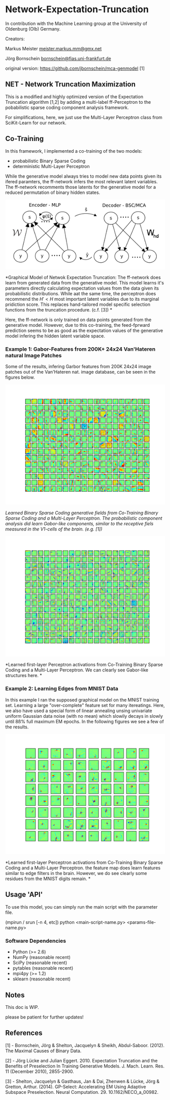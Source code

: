 # Network-Expectation-Truncation
In contribution with the Machine Learning group at the University of Oldenburg (Olb) Germany. 

Creators:

Markus Meister <meister.markus.mm@gmx.net>

Jörg Bornschein <bornschein@fias.uni-frankfurt.de>    

original version: https://github.com/jbornschein/mca-genmodel [1]

## NET - Network Truncation Maximization
  
This is a modified and highly optimized version of the Expectation Truncation algorithm [1,2] by adding a multi-label ff-Perceptron to the pobabilistic sparse coding component analysis framework.

For simplifications, here, we just use the Multi-Layer Perceptron class from SciKit-Learn for our network.

## Co-Training

In this framework, I implemented a co-training of the two models:
  - probabilistic Binary Sparse Coding
  - deterministic Multi-Layer Perceptron

While the generative model always tries to model new data points given its ifered paramters, the ff-network infers the most relevant latent variables. 
The ff-network recomments those latents for the generative model for a reduced permutation of binary hidden states.

![GrModel](https://raw.githubusercontent.com/markusMM/Network-Expectation-Truncation/master/plots/GrModelsimpleSLf.png)

*Graphical Model of Netwok Expectation Truncation: The ff-network does learn from generated data from the generative model. This model learns it's parameters directly calculating expectation values from the data given its probabilistic distributions. While aat the same time, the perceptron does recommend the $H'<H$ most important latent variables due to its marginal pridiction score. This replaces hand-tailored model specific selection functions from the truncation procedure. (c.f. [3]) *

Here, the ff-network is only trained on data points generated from the generative model.
However, due to this co-training, the feed-fprward prediction seems to be as good as the expectation values of the generative model infering the hidden latent variable space.

### Example 1: Gabor-Features from 200K+ 24x24 Van'Hateren natural Image Patches

Some of the results, infering Garbor features from 200K 24x24 image patches out of the Van'Hateren nat. image database, can be seen in the figures below.

![BSC Features](https://raw.githubusercontent.com/markusMM/Network-Expectation-Truncation/master/plots/BSC_NET_VanHateren_Gabors/W/it79.png)

*Learned Binary Sparse Coding generative fields from Co-Training Binary Sparse Coding and a Multi-Layer Perceptron. The probabilistic component analysis did learn Gabor-like components, similar to the receptive fiels measured in the V1-cells of the brain. (e.g. [1])*

![Percepron Features](https://raw.githubusercontent.com/markusMM/Network-Expectation-Truncation/master/plots/BSC_NET_VanHateren_Gabors/Wperc0_1.png)

*Learned first-layer Perceptron activations from Co-Training Binary Sparse Coding and a Multi-Layer Perceptron. We can clearly see Gabor-like structures here. *

### Example 2: Learning Edges from MNIST Data

In this example I ran the supposed graphical model on the MNIST training set. Learning a large "over-complete" feature set for many itereatings. Here, we also have used a special form of linear annealing unsing univariate uniform Gaussian data noise (with no mean) which slowily decays in slowly until 8ß% full maximum EM epochs. In the following figures we see a few of the results.

![Percepron Features MNIST](https://raw.githubusercontent.com/markusMM/Network-Expectation-Truncation/master/plots/BSC_NET_MNIST/Wperc0_1.png)

*Learned first-layer Perceptron activations from Co-Training Binary Sparse Coding and a Multi-Layer Perceptron. the feature map does learn features similar to edge filters in the brain. However, we do see clearly some residues from the MNIST digits remain. *



## Usage 'API'

To use this model, you can simply run the main script with the parameter file.

(mpirun / srun [-n 4, etc]) python <main-script-name.py> <params-file-name.py>

### Software Dependencies
 
 - Python (>= 2.6)
 - NumPy (reasonable recent)
 - SciPy (reasonable recent)
 - pytables (reasonable recent)
 - mpi4py (>= 1.2)
 - sklearn (reasonable recent)


## Notes

This doc is WIP.

please be patient for further updates!

## References

  [1]   -   Bornschein, Jörg & Shelton, Jacquelyn & Sheikh, Abdul-Saboor. (2012). The Maximal Causes of Binary Data. 
  
  [2]   -   Jörg Lücke and Julian Eggert. 2010. Expectation Truncation and the Benefits of Preselection In Training Generative Models. J. Mach. Learn. Res. 11 (December 2010), 2855-2900.
  
  [3]   -   Shelton, Jacquelyn & Gasthaus, Jan & Dai, Zhenwen & Lücke, Jörg & Gretton, Arthur. (2014). GP-Select: Accelerating EM Using Adaptive Subspace Preselection. Neural Computation. 29. 10.1162/NECO_a_00982. 
  

